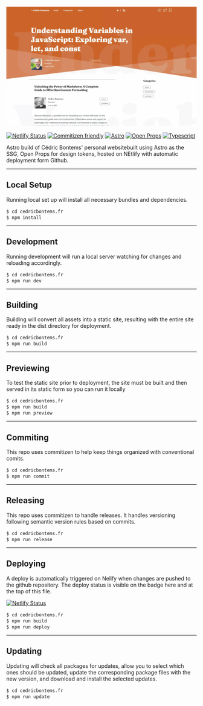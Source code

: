 ![cedricbontems.fr homepage screenshot](https://raw.githubusercontent.com/cbontems/cedricbontems.fr/main/screenshot.webp)

[![Netlify Status](https://api.netlify.com/api/v1/badges/07235d8d-a1be-49b2-a998-47aae27ddf14/deploy-status)](https://app.netlify.com/sites/cedricbontems/deploys)
[![Commitizen friendly](https://img.shields.io/badge/commitizen-friendly-brightgreen.svg)](https://commitizen.github.io/cz-cli/)
[![Astro](https://img.shields.io/badge/Astro-FF5D01?logo=astro&logoColor=white)](https://github.com/withastro)
[![Open Props](https://img.shields.io/badge/Open%20Props-748FFC?logo=data:image/svg+xml;base64,PHN2ZyB4bWxucz0iaHR0cDovL3d3dy53My5vcmcvMjAwMC9zdmciIHN0cm9rZT0iI0ZGRiIgdmlld0JveD0iMCAwIDIwMCAyMDAiPg0KICA8cGF0aCBzdHJva2Utd2lkdGg9IjI1IiBkPSJNNjUgMTAwdjc1Ii8+DQogIDxjaXJjbGUgY3g9IjEwMCIgY3k9IjEwMCIgcj0iMzUiIGZpbGw9InRyYW5zcGFyZW50IiBzdHJva2Utd2lkdGg9IjI1Ii8+DQogIDxjaXJjbGUgY3g9IjEwMCIgY3k9IjEwMCIgcj0iODUiIGZpbGw9InRyYW5zcGFyZW50IiBzdHJva2Utd2lkdGg9IjI1Ii8+DQo8L3N2Zz4=)](https://github.com/argyleink/open-props)
[![Typescript](https://img.shields.io/badge/TypeScript-3178C6?logo=typescript&logoColor=white)](https://typescriptlang.org)

Astro build of Cédric Bontems' personal websitebuilt using Astro as the SSG, Open Props for design tokens, hosted on NEtlify with automatic deployment form Github.

---

## Local Setup
Running local set up will install all necessary bundles and dependencies.
    
    $ cd cedricbontems.fr
    $ npm install

---

## Development
Running development will run a local server watching for changes and reloading accordingly.

	$ cd cedricbontems.fr
	$ npm run dev

---

## Building
Building will convert all assets into a static site, resulting with the entire site ready in the dist directory for deployment.

    $ cd cedricbontems.fr
    $ npm run build

---

## Previewing
To test the static site prior to deployment, the site must be built and then served in its static form so you can run it locally

    $ cd cedricbontems.fr
    $ npm run build
    $ npm run preview

---

## Commiting
This repo uses commitizen to help keep things organized with conventional comits.

    $ cd cedricbontems.fr
    $ npm run commit

---

## Releasing
This repo uses commitizen to handle releases. It handles versioning following semantic version rules based on commits.

    $ cd cedricbontems.fr
    $ npm run release

---

## Deploying
A deploy is automatically triggered on Nelify when changes are pushed to the github repository. The deploy status is visible on the badge here and at the top of this file.

[![Netlify Status](https://api.netlify.com/api/v1/badges/07235d8d-a1be-49b2-a998-47aae27ddf14/deploy-status)](https://app.netlify.com/sites/cedricbontems/deploys)

    $ cd cedricbontems.fr
    $ npm run build
    $ npm run deploy

---

## Updating
Updating will check all packages for updates, allow you to select which ones should be updated, update the corresponding package files with the new version, and download and install the selected updates.

    $ cd cedricbontems.fr
    $ npm run update
